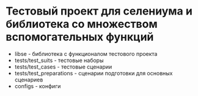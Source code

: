 # Тестовый проект для селениума и библиотека со множеством вспомогательных функций

* libse - библиотека с функционалом тестового проекта
* tests/test_suits - тестовые наборы
* tests/test_cases - тестовые сценарии
* tests/test_preparations - сценарии подготовки для основных сценариев
* configs - конфиги